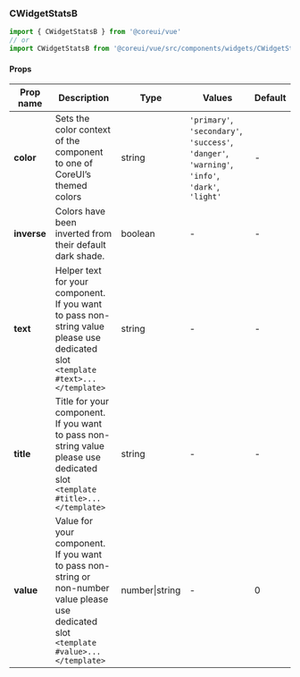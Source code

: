 ### CWidgetStatsB

```jsx
import { CWidgetStatsB } from '@coreui/vue'
// or
import CWidgetStatsB from '@coreui/vue/src/components/widgets/CWidgetStatsB'
```

#### Props

| Prop name   | Description                                                                                                                              | Type           | Values                                                                                          | Default |
| ----------- | ---------------------------------------------------------------------------------------------------------------------------------------- | -------------- | ----------------------------------------------------------------------------------------------- | ------- |
| **color**   | Sets the color context of the component to one of CoreUI’s themed colors                                                                 | string         | `'primary'`, `'secondary'`, `'success'`, `'danger'`, `'warning'`, `'info'`, `'dark'`, `'light'` | -       |
| **inverse** | Colors have been inverted from their default dark shade.                                                                                 | boolean        | -                                                                                               | -       |
| **text**    | Helper text for your component. If you want to pass non-string value please use dedicated slot `<template #text>...</template>`          | string         | -                                                                                               | -       |
| **title**   | Title for your component. If you want to pass non-string value please use dedicated slot `<template #title>...</template>`               | string         | -                                                                                               | -       |
| **value**   | Value for your component. If you want to pass non-string or non-number value please use dedicated slot `<template #value>...</template>` | number\|string | -                                                                                               | 0       |

